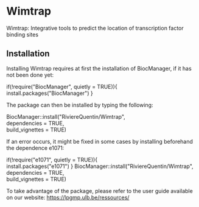 # Wimtrap

Wimtrap: Integrative tools to predict the location of transcription factor binding sites

## Installation

Installing Wimtrap requires at first the installation of BiocManager, if it has not been done yet:

  if(!require("BiocManager", quietly = TRUE)){  
    install.packages("BiocManager")
  }
  
The package can then be installed by typing the following:

  BiocManager::install("RiviereQuentin/Wimtrap",                     
  dependencies = TRUE,                     
  build_vignettes = TRUE)

If an error occurs, it might be fixed in some cases by installing beforehand the dependence e1071:

  if(!require("e1071", quietly = TRUE)){  
    install.packages("e1071")
    }
  BiocManager::install("RiviereQuentin/Wimtrap",                     
  dependencies = TRUE,                     
  build_vignettes = TRUE)
  
To take advantage of the package, please refer to the user guide available on our website: https://lpgmp.ulb.be/ressources/
